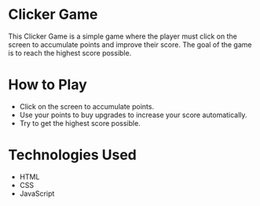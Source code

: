 # Clicker Game
This Clicker Game is a simple game where the player must click on the screen to accumulate points and improve their score. The goal of the game is to reach the highest score possible.

# How to Play
- Click on the screen to accumulate points.
- Use your points to buy upgrades to increase your score automatically.
- Try to get the highest score possible.

# Technologies Used
- HTML
- CSS
- JavaScript